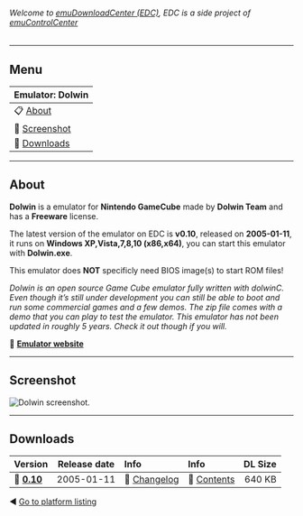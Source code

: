 ###### Welcome to [emuDownloadCenter (EDC)](https://github.com/PhoenixInteractiveNL/emuDownloadCenter/wiki/), EDC is a side project of [emuControlCenter](https://github.com/PhoenixInteractiveNL/emuControlCenter/wiki/)
***
## Menu
| **Emulator: Dolwin** |
|:---------|
| :clipboard: [About](#about) |
| :sunrise: [Screenshot](#screenshot) |
| :floppy_disk: [Downloads](#downloads) |
***
## About
**Dolwin** is a emulator for **Nintendo GameCube** made by **Dolwin Team** and has a **Freeware** license.

The latest version of the emulator on EDC is **v0.10**, released on **2005-01-11**, it runs on **Windows XP,Vista,7,8,10 (x86,x64)**, you can start this emulator with **Dolwin.exe**.

This emulator does **NOT** specificly need BIOS image(s) to start ROM files!

_Dolwin is an open source Game Cube emulator fully written with dolwinC. Even though it’s still under development you can still be able to boot and run some commercial games and a few demos. The zip file comes with a demo that you can play to test the emulator. This emulator has not been updated in roughly 5 years. Check it out though if you will._

:link: [**Emulator website**](http://www.emulation64.com/files/info/86/dolwin.html/)
***
## Screenshot
![](https://raw.githubusercontent.com/PhoenixInteractiveNL/emuDownloadCenter/master/hooks/dolwin/screen.jpg "Dolwin screenshot.")
***
## Downloads
| Version  | Release date  | Info       | Info       | DL Size    |
|:---------|:-------------:|:-----------|:-----------|-----------:|
| :floppy_disk: [**0.10**](https://github.com/PhoenixInteractiveNL/edc-repo0004/raw/master/dolwin/0.10.7z) | 2005-01-11 | :page_facing_up: [Changelog](https://github.com/PhoenixInteractiveNL/edc-repo0004/blob/master/dolwin/0.10_changelog.txt) | :mag_right: [Contents](https://github.com/PhoenixInteractiveNL/edc-repo0004/blob/master/dolwin/0.10_contents.txt) | 640 KB |

:arrow_backward: [Go to platform listing](https://github.com/PhoenixInteractiveNL/emuDownloadCenter/wiki/EDC-Platform-List)
